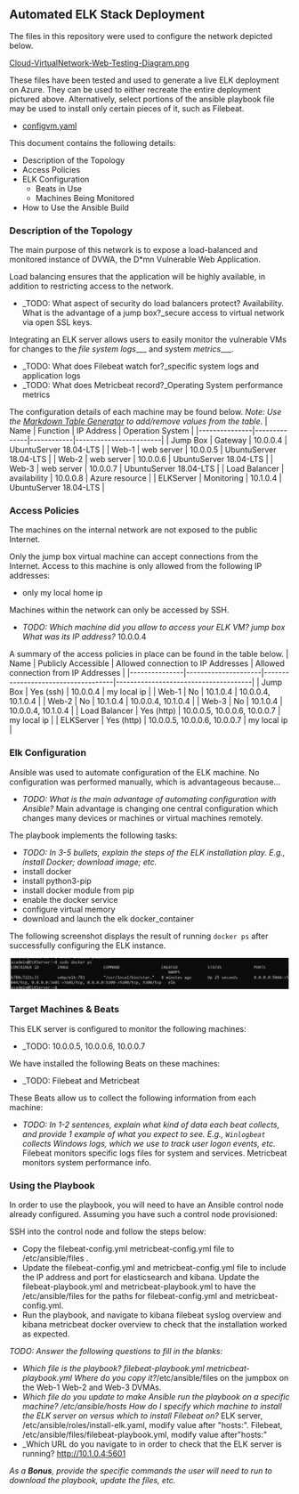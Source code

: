 ## Automated ELK Stack Deployment

The files in this repository were used to configure the network depicted below.

[Cloud-VirtualNetwork-Web-Testing-Diagram.png](Diagrams/Cloud-VirtualNetwork-Web-Testing-Diagram.png)

These files have been tested and used to generate a live ELK deployment on Azure. They can be used to either recreate the entire deployment pictured above. Alternatively, select portions of the ansible playbook file may be used to install only certain pieces of it, such as Filebeat.

  - [configvm.yaml](Ansible/Roles/configvm.yaml)

This document contains the following details:
- Description of the Topology
- Access Policies
- ELK Configuration
  - Beats in Use
  - Machines Being Monitored
- How to Use the Ansible Build


### Description of the Topology

The main purpose of this network is to expose a load-balanced and monitored instance of DVWA, the D*mn Vulnerable Web Application.

Load balancing ensures that the application will be highly available, in addition to restricting access to the network.
- _TODO: What aspect of security do load balancers protect? Availability. What is the advantage of a jump box?_secure access to virtual network via open SSL keys.

Integrating an ELK server allows users to easily monitor the vulnerable VMs for changes to the _file system logs____ and system _metrics____.
- _TODO: What does Filebeat watch for?_specific system logs and application logs
- _TODO: What does Metricbeat record?_Operating System performance metrics

The configuration details of each machine may be found below.
_Note: Use the [Markdown Table Generator](http://www.tablesgenerator.com/markdown_tables) to add/remove values from the table_.
| Name          | Function     | IP Address | Operation System       |
|---------------|--------------|------------|------------------------|
| Jump Box      | Gateway      | 10.0.0.4   | UbuntuServer 18.04-LTS |
| Web-1         | web server   | 10.0.0.5   | UbuntuServer 18.04-LTS |
| Web-2         | web server   | 10.0.0.6   | UbuntuServer 18.04-LTS |
| Web-3         | web server   | 10.0.0.7   | UbuntuServer 18.04-LTS |
| Load Balancer | availability | 10.0.0.8   | Azure resource         |
| ELKServer     | Monitoring   | 10.1.0.4   | UbuntuServer 18.04-LTS |

### Access Policies

The machines on the internal network are not exposed to the public Internet. 

Only the jump box virtual machine can accept connections from the Internet. Access to this machine is only allowed from the following IP addresses:
- only my local home ip

Machines within the network can only be accessed by SSH.
- _TODO: Which machine did you allow to access your ELK VM? jump box 
What was its IP address?_ 10.0.0.4

A summary of the access policies in place can be found in the table below.
| Name          | Publicly Accessible | Allowed connection to IP Addresses | Allowed connection from IP Addresses |
|---------------|---------------------|------------------------------------|--------------------------------------|
| Jump Box      | Yes (ssh)           | 10.0.0.4                           | my local ip                          |
| Web-1         | No                  | 10.1.0.4                           | 10.0.0.4, 10.1.0.4                   |
| Web-2         | No                  | 10.1.0.4                           | 10.0.0.4, 10.1.0.4                   |
| Web-3         | No                  | 10.1.0.4                           | 10.0.0.4, 10.1.0.4                   |
| Load Balancer | Yes (http)          | 10.0.0.5, 10.0.0.6, 10.0.0.7       | my local ip                          |
| ELKServer     | Yes (http)          | 10.0.0.5, 10.0.0.6, 10.0.0.7       | my local ip                          |

### Elk Configuration

Ansible was used to automate configuration of the ELK machine. No configuration was performed manually, which is advantageous because...
- _TODO: What is the main advantage of automating configuration with Ansible?_ Main advantage is changing one central configuration which changes many devices or machines or virtual machines remotely.

The playbook implements the following tasks:
- _TODO: In 3-5 bullets, explain the steps of the ELK installation play. E.g., install Docker; download image; etc._
- install docker
- install python3-pip
- install docker module from pip
- enable the docker service
- configure virtual memory
- download and launch the elk docker_container

The following screenshot displays the result of running `docker ps` after successfully configuring the ELK instance.

![TODO: Update the path with the name of your screenshot of docker ps output](Images/activity-13-1-docker-ps-sebp-elk.JPG)

### Target Machines & Beats
This ELK server is configured to monitor the following machines:
- _TODO: 10.0.0.5, 10.0.0.6, 10.0.0.7

We have installed the following Beats on these machines:
- _TODO: Filebeat and Metricbeat

These Beats allow us to collect the following information from each machine:
- _TODO: In 1-2 sentences, explain what kind of data each beat collects, and provide 1 example of what you expect to see. E.g., `Winlogbeat` collects Windows logs, which we use to track user logon events, etc._
Filebeat monitors specific logs files for system and services.
Metricbeat monitors system performance info.

### Using the Playbook
In order to use the playbook, you will need to have an Ansible control node already configured. Assuming you have such a control node provisioned: 

SSH into the control node and follow the steps below:
- Copy the filebeat-config.yml metricbeat-config.yml file to /etc/ansible/files .
- Update the filebeat-config.yml and metricbeat-config.yml file to include the IP address and port for elasticsearch and kibana. Update the filebeat-playbook.yml and metricbeat-playbook.yml to have the /etc/ansible/files for the paths for filebeat-config.yml and metricbeat-config.yml.
- Run the playbook, and navigate to kibana filebeat syslog overview and kibana metricbeat docker overview to check that the installation worked as expected.

_TODO: Answer the following questions to fill in the blanks:_
- _Which file is the playbook? filebeat-playbook.yml metricbeat-playbook.yml Where do you copy it?_/etc/ansible/files on the jumpbox on the Web-1 Web-2 and Web-3 DVMAs.
- _Which file do you update to make Ansible run the playbook on a specific machine? /etc/ansible/hosts  How do I specify which machine to install the ELK server on versus which to install Filebeat on?_
ELK server, /etc/ansible/roles/install-elk.yaml, modify value after "hosts:".
Filebeat, /etc/ansible/files/filebeat-playbook.yml, modify value after"hosts:"
- _Which URL do you navigate to in order to check that the ELK server is running?
http://10.1.0.4:5601

_As a **Bonus**, provide the specific commands the user will need to run to download the playbook, update the files, etc._
